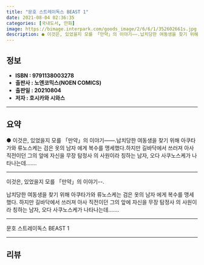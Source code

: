 ```yaml
---
title: "문호 스트레이독스 BEAST 1"
date: 2021-08-04 02:36:35
categories: [국내도서, 만화]
image: https://bimage.interpark.com/goods_image/2/6/6/1/352602661s.jpg
description: ● 이것은, 있었을지 모를 「만약」의 이야기――.납치당한 여동생을 찾기 위해 아쿠타가와 류노스케는 검은 옷의 남자 에게 복수를 맹세했다.하지만 길바닥에서 쓰러져 아사 직전이던 그의 앞에 자신을 무장 탐정사 의 사원이라 칭하는 남자, 오다 사쿠노스케가 나타나는데…….
---
```


## **정보**

- **ISBN : 9791138003278**
- **출판사 : 노엔코믹스(NOEN COMICS)**
- **출판일 : 20210804**
- **저자 : 호시카와 시와스**

------



## **요약**

●  이것은, 있었을지 모를 「만약」의 이야기――.납치당한 여동생을 찾기 위해 아쿠타가와 류노스케는 검은 옷의 남자 에게 복수를 맹세했다.하지만 길바닥에서 쓰러져 아사 직전이던 그의 앞에 자신을 무장 탐정사 의 사원이라 칭하는 남자, 오다 사쿠노스케가 나타나는데…….

------

이것은, 있었을지 모를 「만약」의 이야기--.

납치당한 여동생을 찾기 위해 아쿠타가와 류노스케는 검은 옷의 남자 에게 복수를 맹세했다.
하지만 길바닥에서 쓰러져 아사 직전이던 그의 앞에 자신을 무장 탐정사 의 사원이라 칭하는 남자, 오다 사쿠노스케가 나타나는데…….

------


문호 스트레이독스 BEAST 1 

------


## **리뷰** 

